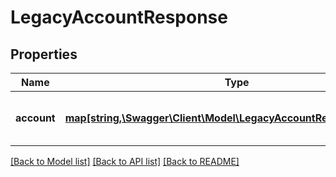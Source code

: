 # LegacyAccountResponse

## Properties
Name | Type | Description | Notes
------------ | ------------- | ------------- | -------------
**account** | [**map[string,\Swagger\Client\Model\LegacyAccountResponseAccount]**](LegacyAccountResponseAccount.md) | Object containing the account information. | [optional] 

[[Back to Model list]](../README.md#documentation-for-models) [[Back to API list]](../README.md#documentation-for-api-endpoints) [[Back to README]](../README.md)


